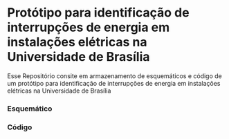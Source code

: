 # Protótipo para identificação de interrupções de energia em instalações elétricas na Universidade de Brasília
Esse Repositório consite em armazenamento de esquemáticos e código de  um protótipo para identificação de interrupções de energia em instalações elétricas na Universidade de Brasília

<h3> Esquemático </h3>


<h3> Código </h3>

